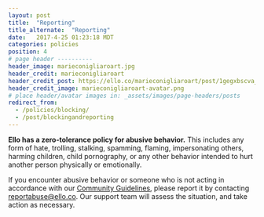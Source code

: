 ```yaml
---
layout: post
title:  "Reporting"
title_alternate:  "Reporting"
date:   2017-4-25 01:23:18 MDT
categories: policies
position: 4
# page header ----------
header_image: marieconigliaroart.jpg
header_credit: marieconigliaroart
header_credit_post: https://ello.co/marieconigliaroart/post/1gegxbscva_cqjg1davena
header_credit_image: marieconigliaroart-avatar.png
# place header/avatar images in: _assets/images/page-headers/posts
redirect_from:
  - /policies/blocking/
  - /post/blockingandreporting
---
```

**Ello has a zero-tolerance policy for abusive behavior.** This includes any form of hate, trolling, stalking, spamming, flaming, impersonating others, harming children, child pornography, or any other behavior intended to hurt another person physically or emotionally.

If you encounter abusive behavior or someone who is not acting in accordance with our [Community Guidelines](/wtf/policies/community-guidelines/), please report it by contacting reportabuse@ello.co. Our support team will assess the situation, and take action as necessary.
